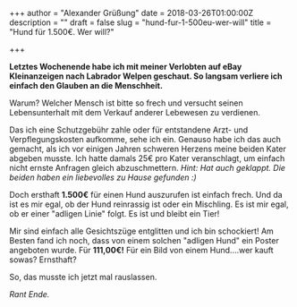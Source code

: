 +++
author = "Alexander Grüßung"
date = 2018-03-26T01:00:00Z
description = ""
draft = false
slug = "hund-fur-1-500eu-wer-will"
title = "Hund für 1.500€. Wer will?"

+++

**Letztes Wochenende habe ich mit meiner Verlobten auf eBay Kleinanzeigen nach Labrador Welpen geschaut. So langsam verliere ich einfach den Glauben an die Menschheit.**

Warum? Welcher Mensch ist bitte so frech und versucht seinen Lebensunterhalt mit dem Verkauf anderer Lebewesen zu verdienen.

Das ich eine Schutzgebühr zahle oder für entstandene Arzt- und Verpflegungskosten aufkomme, sehe ich ein. Genauso habe ich das auch gemacht, als ich vor einigen Jahren schweren Herzens meine beiden Kater abgeben musste. Ich hatte damals 25€ pro Kater veranschlagt, um einfach nicht ernste Anfragen gleich abzuschmettern.
*Hint: Hat auch geklappt. Die beiden haben ein liebevolles zu Hause gefunden :)*

Doch ersthaft **1.500€** für einen Hund auszurufen ist einfach frech. Und da ist es mir egal, ob der Hund reinrassig ist oder ein Mischling. Es ist mir egal, ob er einer "adligen Linie" folgt. Es ist und bleibt ein Tier!

Mir sind einfach alle Gesichtszüge entglitten und ich bin schockiert! 
Am Besten fand ich noch, dass von einem solchen "adligen Hund" ein Poster angeboten wurde. Für **111,00€!** Für ein Bild von einem Hund....wer kauft sowas? Ernsthaft? 

So, das musste ich jetzt mal rauslassen. 

*Rant Ende.*

